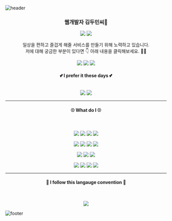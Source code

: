 ![header](https://capsule-render.vercel.app/api?type=waving&&color=gradient&height=100&section=header&fontSize=90)

<div align="center">
<h3>웹개발자 김두민씨🐏</h3>

<p>
  <a href="https://do-mi.tistory.com/" target="_blank"><img src="https://img.shields.io/badge/blog-DD0B78?style=flat-square&logo=Tistory&logoColor=white"/></a>
  <a href="mailto:41@b41.kr" target="_blank"><img src="https://img.shields.io/badge/kimduumin@gmail.com-EA4335?style=flat-square&logo=Gmail&logoColor=white"/></a>
</p>
<p>
  
일상을 편하고 즐겁게 해줄 서비스를 만들기 위해 노력하고 있습니다.  
저에 대해 궁금한 부분이 있다면 👇 아래 내용을 클릭해보세요. 🙋‍♂️
</p>

 <p>
  <a href="https://github.com/doomin91/question-and-answer" target="_blank"><img src="https://img.shields.io/badge/👉백문백답-303238?style=flat-square&logo=&logoColor=white"/></a>
  <a href="https://github.com/doomin91/althorythm" target="_blank"><img src="https://img.shields.io/badge/👉알고리즘 해석-303238?style=flat-square&logo=&logoColor=white"/></a>
  <a href="https://github.com/doomin91/coding-test" target="_blank"><img src="https://img.shields.io/badge/👉코딩테스트 정리-303238?style=flat-square&logo=&logoColor=white"/></a>
 </p>



#### 💕 I prefer it these days 💕
<br>
<img src="https://img.shields.io/badge/Node.js-7CB700?style=flat-square&logo=Node.js&logoColor=white"/>
<img src="https://img.shields.io/badge/TypeScript-2F72BC?style=flat-square&logo=TypeScript&logoColor=white"/>

<br>

---

#### ⚾ What do I ⚾
<br>
<p>
<img src="https://img.shields.io/badge/JavaScript-EAD41C?style=flat-square&logo=JavaScript&logoColor=white"/>
<img src="https://img.shields.io/badge/TypeScript-2F72BC?style=flat-square&logo=TypeScript&logoColor=white"/>
<img src="https://img.shields.io/badge/Python-346D9D?style=flat-square&logo=Python&logoColor=white"/>
<img src="https://img.shields.io/badge/PHP-7175AA?style=flat-square&logo=PHP&logoColor=white"/>
</p>

<p>
<img src="https://img.shields.io/badge/Node.js-7CB700?style=flat-square&logo=Node.js&logoColor=white"/>
<img src="https://img.shields.io/badge/Vue.js-3FB27F?style=flat-square&logo=Node.js&logoColor=white"/>
<img src="https://img.shields.io/badge/Codeigniter-E44A34?style=flat-square&logo=Codeigniter&logoColor=white"/>
<img src="https://img.shields.io/badge/FastAPI-008E81?style=flat-square&logo=FastAPI&logoColor=white"/>
</p>

<p>
<img src="https://img.shields.io/badge/MySQL-D88700?style=flat-square&logo=mysql&logoColor=white"/>
<img src="https://img.shields.io/badge/MongoDB-118D4D?style=flat-square&logo=mongodb&logoColor=white"/>
<img src="https://img.shields.io/badge/SQLite-003951?style=flat-square&logo=sqlite&logoColor=white"/>
</p>

<p>
<img src="https://img.shields.io/badge/Git-F05032?style=flat-square&logo=Git&logoColor=white"/>
  <img src="https://img.shields.io/badge/GitHub-181717??style=flat-square&logo=GitHub&logoColor=white"/>
  <img src="https://img.shields.io/badge/Docker-F7B93E?style=flat-square&logo=Docker&logoColor=white"/>
  <img src="https://img.shields.io/badge/Notion-000000?style=flat-square&logo=Notion&logoColor=white"/>
</p>

---

#### 🎈 I follow this langauge convention 🎈
<br>
<p>
<a href="https://github.com/parksb/javascript-style-guide">
  <img src="https://img.shields.io/badge/Airbnb Style Guide-F23557?style=flat-square&logo=Airbnb&logoColor=white"/>
</a>
</p>
</div>



![footer](https://capsule-render.vercel.app/api?type=waving&&color=gradient&height=100&section=footer&fontSize=90)



